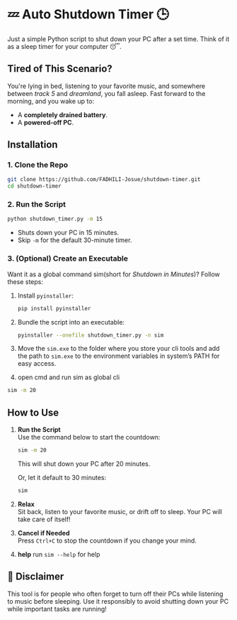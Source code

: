 # 💤 Auto Shutdown Timer 🕒

Just a simple Python script to shut down your PC after a set time. Think of it as a sleep timer for your computer 😴.

## Tired of This Scenario?  
You're lying in bed, listening to your favorite music, and somewhere between *track 5* and *dreamland*, you fall asleep. Fast forward to the morning, and you wake up to:  
- A **completely drained battery**.  
- A **powered-off PC**.  


## Installation  

### 1. Clone the Repo  
```bash
git clone https://github.com/FADHILI-Josue/shutdown-timer.git
cd shutdown-timer
```

### 2. Run the Script  
```bash
python shutdown_timer.py -m 15
```
- Shuts down your PC in 15 minutes.  
- Skip `-m` for the default 30-minute timer.  

### 3. (Optional) Create an Executable  
Want it as a global command sim(short for *Shutdown in Minutes*)? Follow these steps:  
1. Install `pyinstaller`:  
   ```bash
   pip install pyinstaller
   ```
2. Bundle the script into an executable:  
   ```bash
   pyinstaller --onefile shutdown_timer.py -n sim
   ```
3. Move the `sim.exe` to the folder where you store your cli tools and add the path to `sim.exe` to the environment variables in system’s PATH for easy access.  

4. open cmd and run sim as global cli 
```bash
sim -m 20
```


## How to Use  
1. **Run the Script**  
   Use the command below to start the countdown:  
   ```bash
   sim -m 20
   ```
   This will shut down your PC after 20 minutes.  

   Or, let it default to 30 minutes:  
   ```bash
   sim
   ```

2. **Relax**  
   Sit back, listen to your favorite music, or drift off to sleep. Your PC will take care of itself!  

3. **Cancel if Needed**  
   Press `Ctrl+C` to stop the countdown if you change your mind.

4. **help**
    run `sim --help` for help

## 🛑 Disclaimer  
This tool is for people who often forget to turn off their PCs while listening to music before sleeping. Use it responsibly to avoid shutting down your PC while important tasks are running!  
